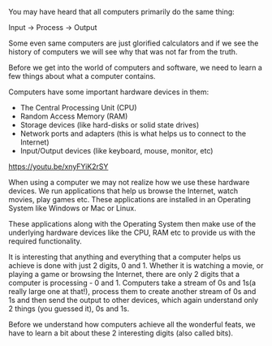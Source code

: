 You may have heard that all computers primarily do the same thing:

Input -> Process -> Output

Some even same computers are just glorified calculators and if we see the history of computers we will see why that was not far from the truth.

Before we get into the world of computers and software, we need to learn a few things about what a computer contains.

Computers have some important hardware devices in them:

- The Central Processing Unit (CPU)
- Random Access Memory (RAM)
- Storage devices (like hard-disks or solid state drives)
- Network ports and adapters (this is what helps us to connect to the Internet)
- Input/Output devices (like keyboard, mouse, monitor, etc)

https://youtu.be/xnyFYiK2rSY

When using a computer we may not realize how we use these hardware devices. We run applications that help us browse the Internet, watch movies, play games etc. These applications are installed in an Operating System like Windows or Mac or Linux.

These applications along with the Operating System then make use of the underlying hardware devices like the CPU, RAM etc to provide us with the required functionality.

It is interesting that anything and everything that a computer helps us achieve is done with just 2 digits, 0 and 1. Whether it is watching a movie, or playing a game or browsing the Internet, there are only 2 digits that a computer is processing - 0 and 1. Computers take a stream of 0s and 1s(a really large one at that!), process them to create another stream of 0s and 1s and then send the output to other devices, which again understand only 2 things (you guessed it), 0s and 1s.

Before we understand how computers achieve all the wonderful feats, we have to learn a bit about these 2 interesting digits (also called bits).